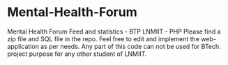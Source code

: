 # Mental-Health-Forum
Mental Health Forum Feed and statistics - BTP LNMIIT - PHP
Please find a zip file and SQL file in the repo.
Feel free to edit and implement the web-application as per needs.
Any part of this code can not be used for BTech. project purpose for any other student of LNMIIT.
